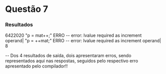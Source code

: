 # Questão 7

### Resultados

6422020
"p = mat++;"  ERRO -- error: lvalue required as increment operand|
"p = ++mat;"  ERRO -- error: lvalue required as increment operand|
8

-- Dos 4 resultados de saída, dois apresentaram erros, sendo representados aqui nas respostas, seguidos pelo respectivo erro apresentado pelo compilador!!

